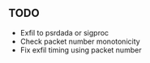 ## TODO
- Exfil to psrdada or sigproc
- Check packet number monotonicity
- Fix exfil timing using packet number